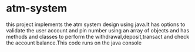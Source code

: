 # atm-system 
this project implements the atm system design using java.It has options to validate the user account and pin number using an array of objects and has methods and classes to perform the withdrawal,deposit,transact and check the account balance.This code runs on the java console
